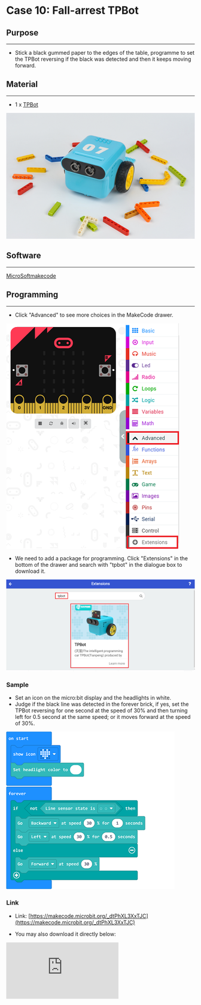 # Case 10: Fall-arrest TPBot

## Purpose
---
- Stick a black gummed paper to the edges of the table, programme to set the TPBot reversing if the black was detected and then it keeps moving forward.

## Material
---

- 1 x [TPBot](https://www.elecfreaks.com/tpbot.html)

![](./images/TPBot_tianpeng_case_01_01.png)

## Software
---
[MicroSoftmakecode](https://makecode.microbit.org/#)


## Programming
---


- Click "Advanced" to see more choices in the MakeCode drawer.

![](./images/TPBot_tianpeng_case_01_02.png)

- We need to add a package for programming. Click "Extensions" in the bottom of the drawer and search with "tpbot" in the dialogue box to download it.

![](./images/TPBot_tianpeng_case_01_03.png)

### Sample
- Set an icon on the micro:bit display and the headlights in white.
- Judge if the black line was detected in the forever brick, if yes, set the TPBot reversing for one second at the speed of 30% and then turning left for 0.5 second at the same speed; or it moves forward at the speed of 30%.

![](./images/TPBot_tianpeng_case_10_04.png)

### Link
- Link: [https://makecode.microbit.org/_dtPhXL3XxTJC](https://makecode.microbit.org/_dtPhXL3XxTJC)

- You may also download it directly below:

<div
    style={{
        position: 'relative',
        paddingBottom: '60%',
        overflow: 'hidden',
    }}
>
    <iframe
        src="https://makecode.microbit.org/_dtPhXL3XxTJC"
        frameborder="0"
        sandbox="allow-popups allow-forms allow-scripts allow-same-origin"
        style={{
            position: 'absolute',
            width: '100%',
            height: '100%',
        }}
    />
</div>


### Conclusion

- Power up to show an icon on the micro:bit display and set the TPBot moving forward with headlights in white.  If the black line was detected, it reverses and then turns left to keep moving.

## Exploration
---


## FAQ
---
Q: The car does not work with the code in the wiki.
A: It should be the batteries that are lack of power, please try to fix it by adding the value of the speed in the code.


## Relevant File
---
